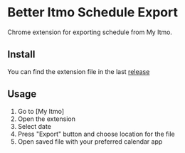 # Better Itmo Schedule Export

Chrome extension for exporting schedule from My Itmo.

## Install

You can find the extension file in the last [release](https://github.com/MomsDeveloper/better-itmo-schedule-export/releases)

## Usage

1. Go to [My Itmo]
2. Open the extension
3. Select date
4. Press "Export" button and choose location for the file
5. Open saved file with your preferred calendar app
